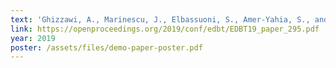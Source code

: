 ```yaml
---
text: 'Ghizzawi, A., Marinescu, J., Elbassuoni, S., Amer-Yahia, S., and Bisson, G. (2019). "FaiRank: An Interactive System to Explore Fairness of Ranking in Online Job Marketplaces". In EDBT, pp. 582-585.'
link: https://openproceedings.org/2019/conf/edbt/EDBT19_paper_295.pdf
year: 2019
poster: /assets/files/demo-paper-poster.pdf
---
```

